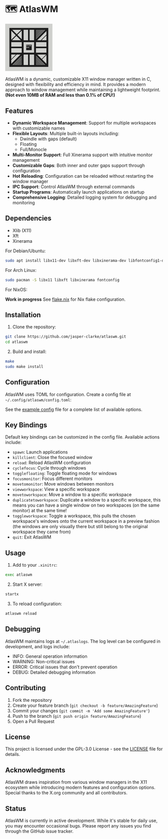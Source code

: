 # 🗺️ AtlasWM

<img src="atlaswm.png" alt="AtlasWM Banner" width="30%">

AtlasWM is a dynamic, customizable X11 window manager written in C, designed with flexibility and efficiency in mind. It provides a modern approach to window management while maintaining a lightweight footprint. **(Not even 10MB of RAM and less than 0.1% of CPU!)**

## Features

- **Dynamic Workspace Management**: Support for multiple workspaces with customizable names
- **Flexible Layouts**: Multiple built-in layouts including:
  - Dwindle with gaps (default)
  - Floating
  - Full/Monocle
- **Multi-Monitor Support**: Full Xinerama support with intuitive monitor management
- **Customizable Gaps**: Both inner and outer gaps support through configuration
- **Hot Reloading**: Configuration can be reloaded without restarting the window manager
- **IPC Support**: Control AtlasWM through external commands
- **Startup Programs**: Automatically launch applications on startup
- **Comprehensive Logging**: Detailed logging system for debugging and monitoring

## Dependencies

- Xlib (X11)
- Xft
- Xinerama

For Debian/Ubuntu:

```bash
sudo apt install libx11-dev libxft-dev libxinerama-dev libfontconfig1-dev
```

For Arch Linux:

```bash
sudo pacman -S libx11 libxft libxinerama fontconfig
```

For NixOS:

**Work in progress**
See [flake.nix](flake.nix) for Nix flake configuration.

## Installation

1. Clone the repository:

```bash
git clone https://github.com/jasper-clarke/atlaswm.git
cd atlaswm
```

2. Build and install:

```bash
make
sudo make install
```

## Configuration

AtlasWM uses TOML for configuration. Create a config file at `~/.config/atlaswm/config.toml`:

See the [example config](config.example.toml) file for a complete list of available options.

## Key Bindings

Default key bindings can be customized in the config file. Available actions include:

- `spawn`: Launch applications
- `killclient`: Close the focused window
- `reload`: Reload AtlasWM configuration
- `cyclefocus`: Cycle through windows
- `togglefloating`: Toggle floating mode for windows
- `focusmonitor`: Focus different monitors
- `movetomonitor`: Move windows between monitors
- `viewworkspace`: View a specific workspace
- `movetoworkspace`: Move a window to a specific workspace
- `duplicatetoworkspace`: Duplicate a window to a specific workspace, this means you can have a single window on two workspaces (on the same monitor) at the same time!
- `toggleworkspace`: Toggle a workspace, this pulls the chosen workspace's windows onto the current workspace in a preview fashion (the windows are only visually there but still belong to the original workspace they came from)
- `quit`: Exit AtlasWM

## Usage

1. Add to your `.xinitrc`:

```bash
exec atlaswm
```

2. Start X server:

```bash
startx
```

3. To reload configuration:

```bash
atlaswm reload
```

## Debugging

AtlasWM maintains logs at `~/.atlaslogs`. The log level can be configured in development, and logs include:

- INFO: General operation information
- WARNING: Non-critical issues
- ERROR: Critical issues that don't prevent operation
- DEBUG: Detailed debugging information

## Contributing

1. Fork the repository
2. Create your feature branch (`git checkout -b feature/AmazingFeature`)
3. Commit your changes (`git commit -m 'Add some AmazingFeature'`)
4. Push to the branch (`git push origin feature/AmazingFeature`)
5. Open a Pull Request

## License

This project is licensed under the GPL-3.0 License - see the [LICENSE](LICENSE) file for details.

## Acknowledgments

AtlasWM draws inspiration from various window managers in the X11 ecosystem while introducing modern features and configuration options. Special thanks to the X.org community and all contributors.

## Status

AtlasWM is currently in active development. While it's stable for daily use, you may encounter occasional bugs. Please report any issues you find through the GitHub issue tracker.
